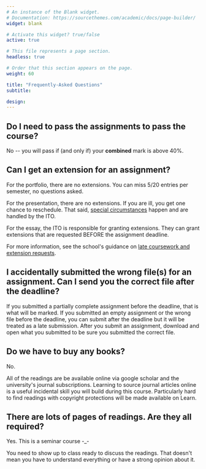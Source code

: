 ```yaml
---
# An instance of the Blank widget.
# Documentation: https://sourcethemes.com/academic/docs/page-builder/
widget: blank

# Activate this widget? true/false
active: true

# This file represents a page section.
headless: true

# Order that this section appears on the page.
weight: 60

title: "Frequently-Asked Questions"
subtitle:

design:
---
```


## Do I need to pass the assignments to pass the course?

No -- you will pass if (and only if) your **combined** mark is above 40%.

## Can I get an extension for an assignment?

For the portfolio, there are no extensions. You can miss 5/20 entries per semester, no questions asked.

For the presentation, there are no extensions. If you are ill, you get one chance to reschedule. That said, [special circumstances](https://www.ed.ac.uk/student-administration/extensions-special-circumstances/students/special-circumstances-explained) happen and are handled by the ITO.

For the essay, the ITO is responsible for granting extensions. They can grant extensions that
are requested BEFORE the assignment deadline.

For more information, see the school's guidance on
[late coursework and extension requests](http://web.inf.ed.ac.uk/infweb/student-services/ito/admin/coursework-projects/late-coursework-extension-requests).

## I accidentally submitted the wrong file(s) for an assignment. Can I send you the correct file after the deadline?

If you submitted a partially complete assignment before the deadline, that is
what will be marked. If you submitted an empty assignment or the wrong file
before the deadline, you can submit after the deadline but it will be treated
as a late submission. After you submit an assignment, download and open what you
submitted to be sure you submitted the correct file.

## Do we have to buy any books?

No.

All of the readings are be available online via google scholar and the university's journal subscriptions. Learning to source journal articles online is a useful incidental skill you will build during this course. 
Particularly hard to find readings with copyright protections will be made available on Learn.

## There are lots of pages of readings. Are they all required?

Yes. This is a seminar course -_-

You need to show up to class ready to discuss the readings. That doesn't mean you have to understand everything or have a strong opinion about it.
